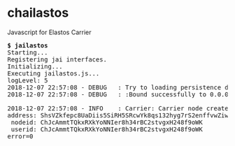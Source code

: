 # chailastos
Javascript for Elastos Carrier 

<pre>
<b>$ jailastos</b>
Starting...
Registering jai interfaces.
Initializing...
Executing jailastos.js...
logLevel: 5
2018-12-07 22:57:08 - DEBUG   : Try to loading persistence data from: ./data/carrier.data.
2018-12-07 22:57:08 - DEBUG   : <new_networking_ex>:Bound successfully to 0.0.0.0:33446

2018-12-07 22:57:08 - INFO    : Carrier: Carrier node created.
address: ShsVZkfepc8UaDiis5SiRH5SRcwYk8qs132hyg7rS2enffvwZiwi
 nodeid: ChJcAmmtTQkxRXkYoNNIer8h34rBC2stvgxH248f9oWK
 userid: ChJcAmmtTQkxRXkYoNNIer8h34rBC2stvgxH248f9oWK
error=0
</pre>